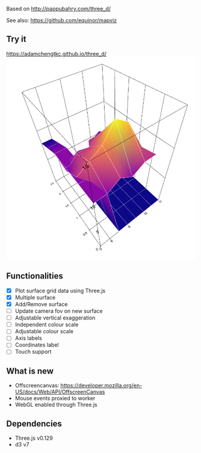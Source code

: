Based on http://pappubahry.com/three_d/

See also: https://github.com/equinor/mapviz
## Try it
https://adamchengtkc.github.io/three_d/
<img src="./screenshot.PNG">

## Functionalities

 - [x] Plot surface grid data using Three.js 
 - [x] Multiple surface
 - [x] Add/Remove surface
 - [ ] Update camera fov on new surface
 - [ ] Adjustable vertical exaggeration
 - [ ] Independent colour scale
 - [ ] Adjustable colour scale
 - [ ] Axis labels
 - [ ] Coordinates label
 - [ ] Touch support

## What is new

 - Offscreencanvas: https://developer.mozilla.org/en-US/docs/Web/API/OffscreenCanvas
 - Mouse events proxied to worker
 - WebGL enabled through Three.js
 
## Dependencies
 - Three.js v0.129
 - d3 v7
